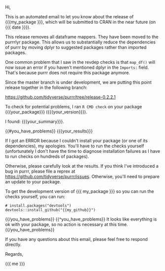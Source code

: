 Hi,

This is an automated email to let you know about the release of
{{{my_package }}}, which will be submitted to CRAN in the near future
(on {{{ date }}}).

This release removes all dataframe mappers. They have been moved to
the purrrlyr package. This allows us to substantially reduce the
dependencies of purrr by moving dplyr to suggested packages rather
than imported packages.

One common problem that I saw in the revdep checks is that `map_df()`
will now issue an error if you haven't mentioned dplyr in the
`Imports:` field. That's because purrr does not require this package
anymore.

Since the master branch is under development, we are putting this
point release together in the following branch:

https://github.com/tidyverse/purrr/tree/release-0.2.2.1

To check for potential problems, I ran `R CMD check` on your package
{{{your_package}}} ({{{your_version}}}).

I found: {{{your_summary}}}.

{{#you_have_problems}}
{{{your_results}}}

If I got an ERROR because I couldn't install your package (or one of
its dependencies), my apologies. You'll have to run the checks
yourself (unfortunately I don't have the time to diagnose installation
failures as I have to run checks on hundreds of packages).

Otherwise, please carefully look at the results. If you think I've
introduced a bug in purrr, please file a reprex
at <https://github.com/tidyverse/purrr/issues>. Otherwise, you'll need
to prepare an update to your package.

To get the development version of {{{ my_package }}} so you can run
the checks yourself, you can run:

    # install.packages("devtools")
    devtools::install_github("{{my_github}}")

{{/you_have_problems}}
{{^you_have_problems}}
It looks like everything is ok with your package, so no action is
necessary at this time.
{{/you_have_problems}}

If you have any questions about this email, please feel free to
respond directly.

Regards,

{{{ me }}}
